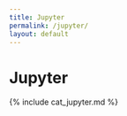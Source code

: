 ```yaml
---
title: Jupyter
permalink: /jupyter/
layout: default
---
```


# Jupyter

{% include cat_jupyter.md %}
